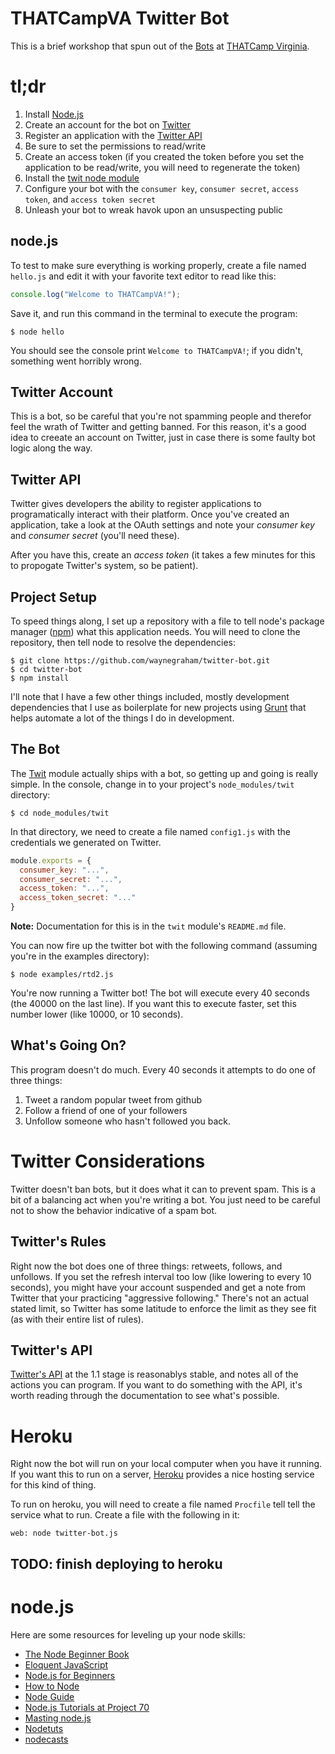 # THATCampVA Twitter Bot

This is a brief workshop that spun out of the [Bots](http://virginia2013.thatcamp.org/2013/10/10/bots/)
at [THATCamp Virginia](http://virginia2013.thatcamp.org/). 


# tl;dr

1. Install [Node.js](http://nodejs.org)
1. Create an account for the bot on [Twitter](http://www.twitter.com)
1. Register an application with the [Twitter
   API](https://dev.twitter.com)
1. Be sure to set the permissions to read/write
1. Create an access token (if you created the token before you set the
   application to be read/write, you will need to regenerate the token)
1. Install the [twit node module](https://github.com/ttezel/twit)
1. Configure your bot with the `consumer key`, `consumer secret`,
   `access token`, and `access token secret`
1. Unleash your bot to wreak havok upon an unsuspecting public

## node.js

To test to make sure everything is working properly, create a file named
`hello.js` and edit it with your favorite text editor to read like this:

```javascript
console.log("Welcome to THATCampVA!");
```

Save it, and run this command in the terminal to execute the program:

```shell
$ node hello
```

You should see the console print `Welcome to THATCampVA!`; if you
didn't, something went horribly wrong. 

## Twitter Account
This is a bot, so be careful that you're not spamming people and
therefor feel the wrath of Twitter and getting banned. For this reason,
it's a good idea to creeate an account on Twitter, just in case there is
some faulty bot logic along the way.

## Twitter API
Twitter gives developers the ability to register applications to
programatically interact with their platform. Once you've created an
application, take a look at the OAuth settings and note your *consumer
key* and *consumer secret* (you'll need these). 

After you have this, create an *access token* (it takes a few minutes
for this to propogate Twitter's system, so be patient). 

## Project Setup

To speed things along, I set up a repository with a file to tell node's
package manager ([npm](https://npmjs.org/)) what this application needs.
You will need to clone the repository, then tell node to resolve the
dependencies:

```console
$ git clone https://github.com/waynegraham/twitter-bot.git
$ cd twitter-bot
$ npm install
```
I'll note that I have a few other things included, mostly development
dependencies that I use as boilerplate for new projects using [Grunt](http://gruntjs.com/)
that helps automate a lot of the things I do in development.

## The Bot
The [Twit](https://github.com/ttezel/twit) module actually ships with a
bot, so getting up and going is really simple. In the console, change in
to your project's `node_modules/twit` directory:

```shell
$ cd node_modules/twit
```

In that directory, we need to create a file named `config1.js` with the
credentials we generated on Twitter.

```javascript
module.exports = {
  consumer_key: "...",
  consumer_secret: "...",
  access_token: "...",
  access_token_secret: "..."
}
```

**Note:** Documentation for this is in the `twit` module's `README.md`
file.

You can now fire up the twitter bot with the following command (assuming
you're in the examples directory):

```shell
$ node examples/rtd2.js
```
You're now running a Twitter bot! The bot will execute every 40 seconds
(the 40000 on the last line). If you want this to execute faster, set
this number lower (like 10000, or 10 seconds). 

## What's Going On?
This program doesn't do much. Every 40 seconds it attempts to do one of
three things:

1. Tweet a random popular tweet from github
1. Follow a friend of one of your followers
1. Unfollow someone who hasn't followed you back.

# Twitter Considerations
Twitter doesn't ban bots, but it does what it can to prevent spam. This
is a bit of a balancing act when you're writing a bot. You just need to
be careful not to show the behavior indicative of a spam bot. 

## Twitter's Rules
Right now the bot does one of three things: retweets, follows, and
unfollows. If you set the refresh interval too low (like lowering to
every 10 seconds), you might have your account suspended and get a note
from Twitter that your practicing "aggressive following." There's not an
actual stated limit, so Twitter has some latitude to enforce the limit
as they see fit (as with their entire list of rules).

## Twitter's API

[Twitter's API](https://dev.twitter.com/docs/api/1.1) at the 1.1 stage
is reasonablys stable, and notes all of the actions you can program. If
you want to do something with the API, it's worth reading through the
documentation to see what's possible.

# Heroku

Right now the bot will run on your local computer when you have it
running. If you want this to run on a server, [Heroku](http://heroku.com)
provides a nice hosting service for this kind of thing.

To run on heroku, you will need to create a file named `Procfile` tell
tell the service what to run. Create a file with the following in it:

```
web: node twitter-bot.js
```

## TODO: finish deploying to heroku



# node.js

Here are some resources for leveling up your node skills:

* [The Node Beginner Book](http://www.nodebeginner.org/)
* [Eloquent JavaScript](http://eloquentjavascript.net/)
* [Node.js for Beginners](http://net.tutsplus.com/tutorials/javascript-ajax/node-js-for-beginners/)
* [How to Node](http://howtonode.org/)
* [Node Guide](http://nodeguide.com/)
* [Node.js Tutorials at Project 70](http://project70.com/)
* [Masting node.js](http://visionmedia.github.io/masteringnode/)
* [Nodetuts](http://nodetuts.com/)
* [nodecasts](http://nodecasts.net/)
